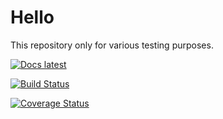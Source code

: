# Hello

This repository only for various testing purposes.

[![Docs latest](https://img.shields.io/badge/docs-latest-blue.svg)](https://magneticsimulation.github.io/Hello.jl/latest/)

[![Build Status](https://travis-ci.org/magneticsimulation/Hello.svg?branch=master)](https://travis-ci.org/magneticsimulation/Hello.jl)

[![Coverage Status](https://coveralls.io/repos/github/magneticsimulation/Hello/badge.svg)](https://coveralls.io/github/magneticsimulation/Hello)

